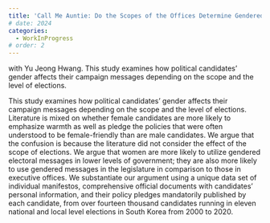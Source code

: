 ```yaml
---
title: 'Call Me Auntie: Do the Scopes of the Offices Determine Gendered Campaign Messages'
# date: 2024
categories: 
  - WorkInProgress
# order: 2
---
```


with Yu Jeong Hwang. This study examines how political candidates’ gender affects their campaign messages depending on the scope and the level of elections.

This study examines how political candidates’ gender affects their campaign messages depending on the scope and the level of elections. Literature is mixed on whether female candidates are more likely to emphasize warmth as well as pledge the policies that were often understood to be female-friendly than are male candidates. We argue that the confusion is because the literature did not consider the effect of the scope of elections. We argue that women are more likely to utilize gendered electoral messages in lower levels of government; they are also more likely to use gendered messages in the legislature in comparison to those in executive offices. We substantiate our argument using a unique data set of individual manifestos, comprehensive official documents with candidates’ personal information, and their policy pledges mandatorily published by each candidate, from over fourteen thousand candidates running in eleven national and local level elections in South Korea from 2000 to 2020. 
